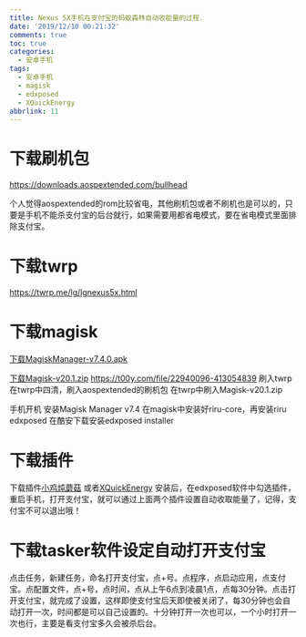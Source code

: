 ```yaml
---
title: Nexus 5X手机在支付宝的蚂蚁森林自动收能量的过程.
date: '2019/12/10 00:21:32'
comments: true
toc: true
categories:
  - 安卓手机
tags:
  - 安卓手机
  - magisk
  - edxposed
  - XQuickEnergy
abbrlink: 11
---
```


# 下载刷机包

https://downloads.aospextended.com/bullhead

个人觉得aospextended的rom比较省电，其他刷机包或者不刷机也是可以的，只要是手机不能杀支付宝的后台就行，如果需要用都省电模式，要在省电模式里面排除支付宝。
<!-- more -->
# 下载twrp
https://twrp.me/lg/lgnexus5x.html

# 下载magisk
[下载MagiskManager-v7.4.0.apk](https://t00y.com/file/22940096-413054846)

[下载Magisk-v20.1.zip](https://t00y.com/file/22940096-413054839)
https://t00y.com/file/22940096-413054839
刷入twrp
在twrp中四清，刷入aospextended的刷机包
在twrp中刷入Magisk-v20.1.zip

手机开机
安装Magisk Manager v7.4
在magisk中安装好riru-core，再安装riru edxposed
在酷安下载安装edxposed installer 
<!-- more -->

# 下载插件
下载插件[小鸡炖蘑菇](https://t00y.com/file/22940096-413054804) 
或者[XQuickEnergy](https://t00y.com/file/22940096-413054745)
安装后，在edxposed软件中勾选插件，重启手机，打开支付宝，就可以通过上面两个插件设置自动收取能量了，记得，支付宝不可以退出哦！
# 下载tasker软件设定自动打开支付宝
点击任务，新建任务，命名打开支付宝，点+号。点程序，点启动应用，点支付宝。点配置文件，点+号，点时间，点从上午6点到凌晨1点，点每30分钟。点击打开支付宝，就完成了设置，这样即使支付宝后天即使被关闭了，每30分钟也会自动打开一次，时间都是可以自己设置的。十分钟打开一次也可以，一个小时打开一次也行，主要是看支付宝多久会被杀后台。

